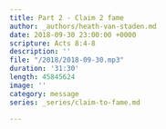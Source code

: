 ```yaml
---
title: Part 2 - Claim 2 fame
author: _authors/heath-van-staden.md
date: 2018-09-30 23:00:00 +0000
scripture: Acts 8:4-8
description: ''
file: "/2018/2018-09-30.mp3"
duration: '31:30'
length: 45845624
image: ''
category: message
series: _series/claim-to-fame.md

---
```

